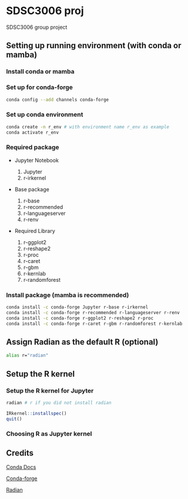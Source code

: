 # SDSC3006 proj

 SDSC3006 group project

## Setting up running environment (with conda or mamba)

### Install conda or mamba

### Set up for conda-forge

```bash
conda config --add channels conda-forge
```

### Set up conda environment

```bash
conda create -n r_env # with environment name r_env as example
conda activate r_env
```

### Required package

- Jupyter Notebook
  1. Jupyter
  2. r-irkernel

- Base package
  1. r-base
  2. r-recommended
  3. r-languageserver
  4. r-renv

- Required Library
  1. r-ggplot2
  2. r-reshape2
  3. r-proc
  4. r-caret
  5. r-gbm
  6. r-kernlab
  7. r-randomforest

### Install package (mamba is recommended)

```bash
conda install -c conda-forge Jupyter r-base r-irkernel
conda install -c conda-forge r-recommended r-languageserver r-renv
conda install -c conda-forge r-ggplot2 r-reshape2 r-proc
conda install -c conda-forge r-caret r-gbm r-randomforest r-kernlab
```

## Assign Radian as the default R (optional)

```bash
alias r="radian"
```

## Setup the R kernel

### Setup the R kernel for Jupyter

```bash
radian # r if you did not install radian
```

```R
IRkernel::installspec()
quit()
```

### Choosing R as Jupyter kernel

## Credits

[Conda Docs](https://docs.conda.io/projects/conda/en/latest/user-guide/install/index.html "Conda Docs")

[Conda-forge](https://conda-forge.org/docs/user/introduction.html "Conda-forge")

[Radian](https://github.com/randy3k/radian "Radian")
